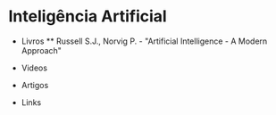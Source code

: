 # Inteligência Artificial

* Livros
** Russell S.J., Norvig P. - "Artificial Intelligence - A Modern Approach"

* Videos

* Artigos

* Links
